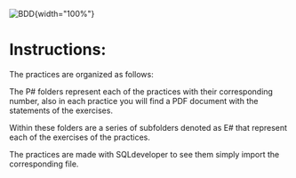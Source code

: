![BDD](https://i.imgur.com/XpxMvV9.png){width="100%"}

# Instructions:
The practices are organized as follows:

The P# folders represent each of the practices with their corresponding number, also in each practice you will find a PDF document with the statements of the exercises.

Within these folders are a series of subfolders denoted as E# that represent each of the exercises of the practices.

The practices are made with SQLdeveloper to see them simply import the corresponding file.
